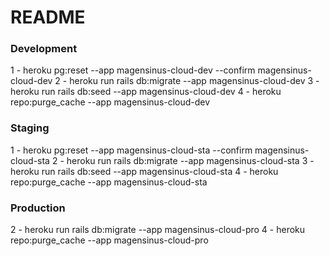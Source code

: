 # README

### Development
1 - heroku pg:reset --app magensinus-cloud-dev --confirm magensinus-cloud-dev
2 - heroku run rails db:migrate --app magensinus-cloud-dev
3 - heroku run rails db:seed --app magensinus-cloud-dev
4 - heroku repo:purge_cache --app magensinus-cloud-dev

### Staging
1 - heroku pg:reset --app magensinus-cloud-sta --confirm magensinus-cloud-sta
2 - heroku run rails db:migrate --app magensinus-cloud-sta
3 - heroku run rails db:seed --app magensinus-cloud-sta
4 - heroku repo:purge_cache --app magensinus-cloud-sta

### Production
2 - heroku run rails db:migrate --app magensinus-cloud-pro
4 - heroku repo:purge_cache --app magensinus-cloud-pro
